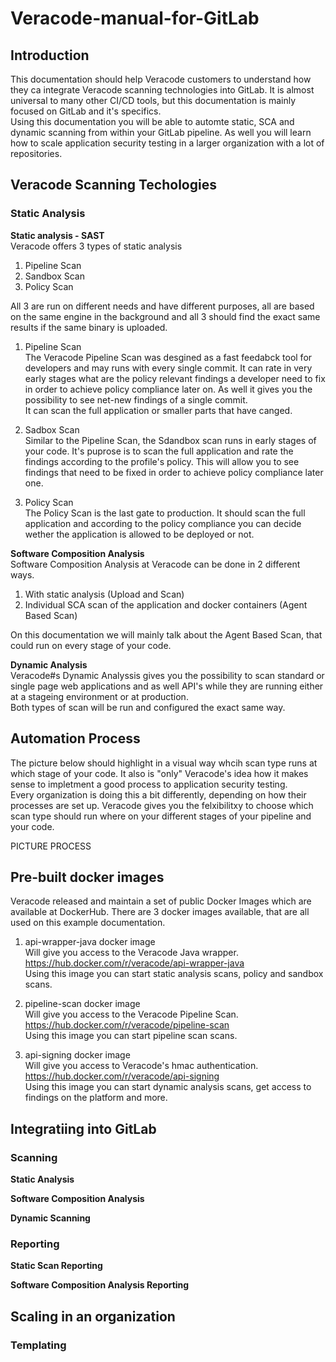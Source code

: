 # Veracode-manual-for-GitLab



## Introduction  
This documentation should help Veracode customers to understand how they ca integrate Veracode scanning technologies into GitLab. It is almost universal to many other CI/CD tools, but this documentation is mainly focused on GitLab and it's specifics.  
Using this documentation you will be able to automte static, SCA and dynamic scanning from within your GitLab pipeline. As well you will learn how to scale application security testing in a larger organization with a lot of repositories. 


## Veracode Scanning Techologies
### Static Analysis  
**Static analysis - SAST**  
Veracode offers 3 types of static analysis  
1. Pipeline Scan 
2. Sandbox Scan  
3. Policy Scan  
  
All 3 are run on different needs and have different purposes, all are based on the same engine in the background and all 3 should find the exact same results if the same binary is uploaded.  

1. Pipeline Scan  
The Veracode Pipeline Scan was desgined as a fast feedabck tool for developers and may runs with every single commit. It can rate in very early stages what are the policy relevant findings a developer need to fix in order to achieve policy compliance later on. As well it gives you the possibility to see net-new findings of a single commit.  
It can scan the full application or smaller parts that have canged.  
  
2. Sadbox Scan  
Similar to the Pipeline Scan, the Sdandbox scan runs in early stages of your code. It's puprose is to scan the full application and rate the findings according to the profile's policy. This will allow you to see findings that need to be fixed in order to achieve policy compliance later one.  
  
3. Policy Scan  
The Policy Scan is the last gate to production. It should scan the full application and according to the policy compliance you can decide wether the application is allowed to be deployed or not.  

**Software Composition Analysis**  
Software Composition Analysis at Veracode can be done in 2 different ways.  
  
1. With static analysis (Upload and Scan)  
2. Individual SCA scan of the application and docker containers (Agent Based Scan)  
  
On this documentation we will mainly talk about the Agent Based Scan, that could run on every stage of your code.  

**Dynamic Analysis**  
Veracode#s Dynamic Analyssis gives you the possibility to scan standard or single page web applications and as well API's while they are running either at a stageing environment or at production.  
Both types of scan will be run and configured the exact same way.  
  
## Automation Process  
The picture below should highlight in a visual way whcih scan type runs at which stage of your code. It also is "only" Veracode's idea how it makes sense to impletment a good process to application security testing.  
Every organization is doing this a bit differently, depending on how their processes are set up. Veracode gives you the felxibilitxy to choose which scan type should run where on your different stages of your pipeline and your code.  
  
PICTURE PROCESS


## Pre-built docker images  
Veracode released and maintain a set of public Docker Images which are available at DockerHub. There are 3 docker images available, that are all used on this example documentation.  

1. api-wrapper-java docker image  
Will give you access to the Veracode Java wrapper. https://hub.docker.com/r/veracode/api-wrapper-java  
Using this image you can start static analysis scans, policy and sandbox scans.  
  
2. pipeline-scan docker image  
Will give you access to the Veracode Pipeline Scan. https://hub.docker.com/r/veracode/pipeline-scan  
Using this image you can start pipeline scan scans.  
  
3. api-signing docker image  
Will give you access to Veracode's hmac authentication. https://hub.docker.com/r/veracode/api-signing  
Using this image you can start dynamic analysis scans, get access to findings on the platform and more.  


## Integratiing into GitLab

### Scanning  
**Static Analysis**

**Software Composition Analysis**

**Dynamic Scanning**

### Reporting
**Static Scan Reporting**

**Software Composition Analysis Reporting**


## Scaling in an organization

### Templating



